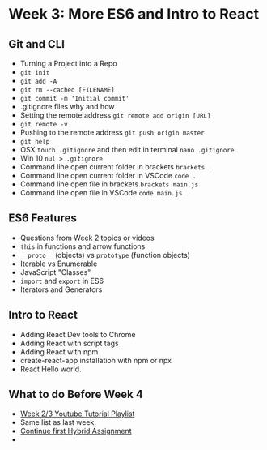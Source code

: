 # Week 3: More ES6 and Intro to React

## Git and CLI <Badge text="30 mins" />

- Turning a Project into a Repo
- `git init`
- `git add -A`
- `git rm --cached [FILENAME]`
- `git commit -m 'Initial commit'`
- .gitignore files why and how
- Setting the remote address `git remote add origin [URL]`
- `git remote -v`
- Pushing to the remote address `git push origin master`
- `git help`
- OSX `touch .gitignore` and then edit in terminal `nano .gitignore`
- Win 10 `nul > .gitignore` 
- Command line open current folder in brackets `brackets .`
- Command line open current folder in VSCode `code .`
- Command line open file in brackets `brackets main.js`
- Command line open file in VSCode `code main.js`

## ES6 Features <Badge text="90 mins" />

- Questions from Week 2 topics or videos
- `this` in functions and arrow functions
- `__proto__` (objects) vs `prototype` (function objects)
- Iterable vs Enumerable
- JavaScript "Classes"
- `import` and `export` in ES6
- Iterators and Generators

## Intro to React <Badge text="30 mins" />

- Adding React Dev tools to Chrome
- Adding React with script tags
- Adding React with npm
- create-react-app installation with npm or npx
- React Hello world.


## What to do Before Week 4 <Badge text="90 mins" />

- [Week 2/3 Youtube Tutorial Playlist](https://www.youtube.com/watch?v=QtGbcvZ6774&list=PLyuRouwmQCjnc5Fr3alMwdMZWdWWH_m6p)
- Same list as last week.
- [Continue first Hybrid Assignment](../../assignments/)
- 